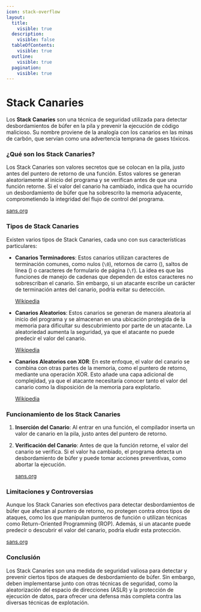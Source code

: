 ```yaml
---
icon: stack-overflow
layout:
  title:
    visible: true
  description:
    visible: false
  tableOfContents:
    visible: true
  outline:
    visible: true
  pagination:
    visible: true
---
```


# Stack Canaries

Los **Stack Canaries** son una técnica de seguridad utilizada para detectar desbordamientos de búfer en la pila y prevenir la ejecución de código malicioso. Su nombre proviene de la analogía con los canarios en las minas de carbón, que servían como una advertencia temprana de gases tóxicos.

### ¿Qué son los Stack Canaries?

Los Stack Canaries son valores secretos que se colocan en la pila, justo antes del puntero de retorno de una función. Estos valores se generan aleatoriamente al inicio del programa y se verifican antes de que una función retorne. Si el valor del canario ha cambiado, indica que ha ocurrido un desbordamiento de búfer que ha sobrescrito la memoria adyacente, comprometiendo la integridad del flujo de control del programa.

[sans.org](https://www.sans.org/blog/stack-canaries-gingerly-sidestepping-the-cage/?utm_source=chatgpt.com)

### Tipos de Stack Canaries

Existen varios tipos de Stack Canaries, cada uno con sus características particulares:

*   **Canarios Terminadores**: Estos canarios utilizan caracteres de terminación comunes, como nulos (`\0`), retornos de carro (), saltos de línea () o caracteres de formulario de página (`\f`). La idea es que las funciones de manejo de cadenas que dependen de estos caracteres no sobrescriban el canario. Sin embargo, si un atacante escribe un carácter de terminación antes del canario, podría evitar su detección.

    [Wikipedia](https://en.wikipedia.org/wiki/Buffer_overflow_protection?utm_source=chatgpt.com)
*   **Canarios Aleatorios**: Estos canarios se generan de manera aleatoria al inicio del programa y se almacenan en una ubicación protegida de la memoria para dificultar su descubrimiento por parte de un atacante. La aleatoriedad aumenta la seguridad, ya que el atacante no puede predecir el valor del canario.

    [Wikipedia](https://en.wikipedia.org/wiki/Buffer_overflow_protection?utm_source=chatgpt.com)
*   **Canarios Aleatorios con XOR**: En este enfoque, el valor del canario se combina con otras partes de la memoria, como el puntero de retorno, mediante una operación XOR. Esto añade una capa adicional de complejidad, ya que el atacante necesitaría conocer tanto el valor del canario como la disposición de la memoria para explotarlo.

    [Wikipedia](https://en.wikipedia.org/wiki/Buffer_overflow_protection?utm_source=chatgpt.com)

### Funcionamiento de los Stack Canaries

1. **Inserción del Canario**: Al entrar en una función, el compilador inserta un valor de canario en la pila, justo antes del puntero de retorno.
2.  **Verificación del Canario**: Antes de que la función retorne, el valor del canario se verifica. Si el valor ha cambiado, el programa detecta un desbordamiento de búfer y puede tomar acciones preventivas, como abortar la ejecución.

    [sans.org](https://www.sans.org/blog/stack-canaries-gingerly-sidestepping-the-cage/?utm_source=chatgpt.com)

### Limitaciones y Controversias

Aunque los Stack Canaries son efectivos para detectar desbordamientos de búfer que afectan al puntero de retorno, no protegen contra otros tipos de ataques, como los que manipulan punteros de función o utilizan técnicas como Return-Oriented Programming (ROP). Además, si un atacante puede predecir o descubrir el valor del canario, podría eludir esta protección.

[sans.org](https://www.sans.org/blog/stack-canaries-gingerly-sidestepping-the-cage/?utm_source=chatgpt.com)

### Conclusión

Los Stack Canaries son una medida de seguridad valiosa para detectar y prevenir ciertos tipos de ataques de desbordamiento de búfer. Sin embargo, deben implementarse junto con otras técnicas de seguridad, como la aleatorización del espacio de direcciones (ASLR) y la protección de ejecución de datos, para ofrecer una defensa más completa contra las diversas técnicas de explotación.
